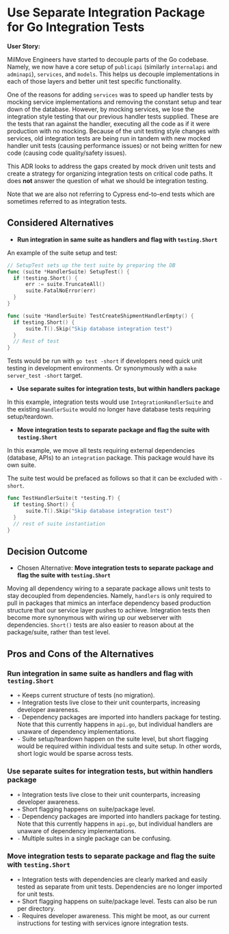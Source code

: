 # Use Separate Integration Package for Go Integration Tests

**User Story:**

MilMove Engineers have started to decouple parts of the Go codebase.
Namely, we now have a core setup of
`publicapi` (similarly `internalapi` and `adminapi`), `services`, and `models`.
This helps us decouple implementations in each of those layers
and better unit test specific functionality.

One of the reasons for adding `services`
was to speed up handler tests by mocking service implementations
and removing the constant setup and tear down of the database.
However, by mocking services,
we lose the integration style testing that our previous handler tests supplied.
These are the tests that ran against the handler,
executing all the code as if it were production with no mocking.
Because of the unit testing style changes with services,
old integration tests are being run in tandem with new mocked handler unit tests
(causing performance issues)
or not being written for new code
(causing code quality/safety issues).

This ADR looks to address the gaps created by mock driven unit tests
and create a strategy for organizing integration tests on critical code paths.
It does **not** answer the question of what we should be integration testing.

Note that we are also not referring to Cypress end-to-end tests
which are sometimes referred to as integration tests.

## Considered Alternatives

* **Run integration in same suite as handlers and flag with `testing.Short`**

An example of the suite setup and test:

```go
// SetupTest sets up the test suite by preparing the DB
func (suite *HandlerSuite) SetupTest() {
  if !testing.Short() {
      err := suite.TruncateAll()
      suite.FatalNoError(err)
  }
}

func (suite *HandlerSuite) TestCreateShipmentHandlerEmpty() {
  if testing.Short() {
      suite.T().Skip("Skip database integration test")
  }
  // Rest of test
}
```

Tests would be run with `go test -short`
if developers need quick unit testing in development environments.
Or synonymously with a `make server_test -short` target.

* **Use separate suites for integration tests, but within handlers package**

In this example,
integration tests would use `IntegrationHandlerSuite`
and the existing `HandlerSuite` would no longer have database tests requiring setup/teardown.

* **Move integration tests to separate package and flag the suite with `testing.Short`**

In this example,
we move all tests requiring external dependencies (database, APIs) to an `integration` package.
This package would have its own suite.

The suite test would be prefaced as follows so that it can be excluded with `-short`.

```go
func TestHandlerSuite(t *testing.T) {
  if testing.Short() {
      suite.T().Skip("Skip database integration test")
  }
  // rest of suite instantiation
}
```

## Decision Outcome

* Chosen Alternative: **Move integration tests to separate package and flag the suite with `testing.Short`**

Moving all dependency wiring to a separate package allows unit tests to stay decoupled from dependencies.
Namely, `handlers` is only required to pull in packages that mimics an interface dependency based production structure
that our service layer pushes to achieve.
Integration tests then become more synonymous with wiring up our webserver with dependencies.
`Short()` tests are also easier to reason about at the package/suite,
rather than test level.

## Pros and Cons of the Alternatives

### Run integration in same suite as handlers and flag with `testing.Short`

* `+` Keeps current structure of tests (no migration).
* `+` Integration tests live close to their unit counterparts,
      increasing developer awareness.
* `-` Dependency packages are imported into handlers package for testing.
      Note that this currently happens in `api.go`,
      but individual handlers are unaware of dependency implementations.
* `-` Suite setup/teardown happen on the suite level,
      but short flagging would be required within individual tests and suite setup.
      In other words, short logic would be sparse across tests.

### Use separate suites for integration tests, but within handlers package

* `+` Integration tests live close to their unit counterparts,
      increasing developer awareness.
* `+` Short flagging happens on suite/package level.
* `-` Dependency packages are imported into handlers package for testing.
      Note that this currently happens in `api.go`,
      but individual handlers are unaware of dependency implementations.
* `-` Multiple suites in a single package can be confusing.

### Move integration tests to separate package and flag the suite with `testing.Short`

* `+` Integration tests with dependencies are clearly marked and easily tested as separate from unit tests.
      Dependencies are no longer imported for unit tests.
* `+` Short flagging happens on suite/package level.
      Tests can also be run per directory.
* `-` Requires developer awareness.
      This might be moot,
      as our current instructions for testing with services ignore integration tests.
